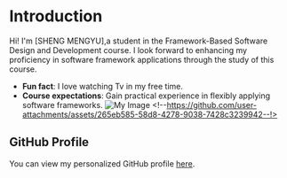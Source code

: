 # Introduction
Hi! I'm [SHENG MENGYU],a student in the Framework-Based Software Design and Development course.
I look forward to enhancing my proficiency in software framework applications through the study of this course.
- **Fun fact**: I love watching Tv in my free time.
- **Course expectations**: Gain practical experience in flexibly applying software frameworks.
![My Image](image.jpg) <!--https://github.com/user-attachments/assets/265eb585-58d8-4278-9038-7428c3239942--!>
## GitHub Profile
You can view my personalized GitHub profile 
[here](https://github.com/SHENG-MENGYU).


